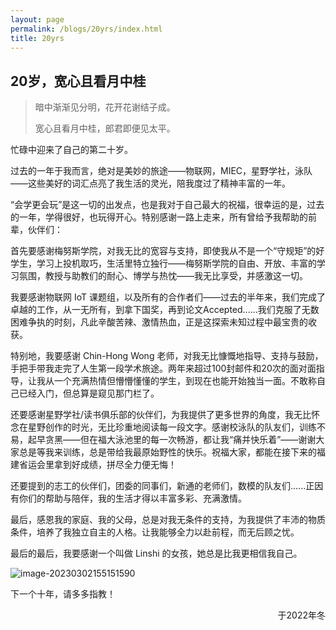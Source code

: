 ```yaml
---
layout: page
permalink: /blogs/20yrs/index.html
title: 20yrs
---
```


## 20岁，宽心且看月中桂

> 暗中渐渐见分明，花开花谢结子成。
>
> 宽心且看月中桂，郎君即便见太平。

忙碌中迎来了自己的第二十岁。<br>

过去的一年于我而言，绝对是美妙的旅途——物联网，MIEC，星野学社，泳队——这些美好的词汇点亮了我生活的灵光，陪我度过了精神丰富的一年。<br>

“会学更会玩”是这一切的出发点，也是我对于自己最大的祝福，很幸运的是，过去的一年，学得很好，也玩得开心。特别感谢一路上走来，所有曾给予我帮助的前辈，伙伴们：<br>

首先要感谢梅努斯学院，对我无比的宽容与支持，即使我从不是一个“守规矩”的好学生，学习上投机取巧，生活里特立独行——梅努斯学院的自由、开放、丰富的学习氛围，教授与助教们的耐心、博学与热忱——我无比享受，并感激这一切。<br>

我要感谢物联网 IoT 课题组，以及所有的合作者们——过去的半年来，我们完成了卓越的工作，从一无所有，到拿下国奖，再到论文Accepted......我们克服了无数困难争执的时刻，凡此辛酸苦辣、激情热血，正是这探索未知过程中最宝贵的收获。<br>

特别地，我要感谢 Chin-Hong Wong 老师，对我无比慷慨地指导、支持与鼓励，手把手带我走完了人生第一段学术旅途。两年来超过100封邮件和20次的面对面指导，让我从一个充满热情但懵懵懂懂的学生，到现在也能开始独当一面。不敢称自己已经入门，但总算是窥见那门栏了。<br>

还要感谢星野学社/读书俱乐部的伙伴们，为我提供了更多世界的角度，我无比怀念在星野创作的时光，无比珍重地阅读每一段文字。感谢校泳队的队友们，训练不易，起早贪黑——但在福大泳池里的每一次畅游，都让我“痛并快乐着”——谢谢大家总是等我来训练，总是带给我最原始野性的快乐。祝福大家，都能在接下来的福建省运会里拿到好成绩，拼尽全力便无悔！<br>

还要提到的志工的伙伴们，团委的同事们，新通的老师们，数模的队友们......正因有你们的帮助与陪伴，我的生活才得以丰富多彩、充满激情。<br>

最后，感恩我的家庭、我的父母，总是对我无条件的支持，为我提供了丰沛的物质条件，培养了我独立自主的人格。让我能够全力以赴前程，而无后顾之忧。<br>

最后的最后，我要感谢一个叫做 Linshi 的女孩，她总是比我更相信我自己。<br>

![image-20230302155151590](https://p.ipic.vip/1lcg1q.png)

下一个十年，请多多指教！<br>

<p align="right">于2022年冬</p>
